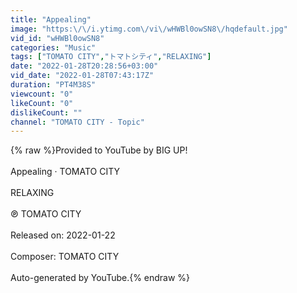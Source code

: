 ```yaml
---
title: "Appealing"
image: "https:\/\/i.ytimg.com\/vi\/wHWBl0owSN8\/hqdefault.jpg"
vid_id: "wHWBl0owSN8"
categories: "Music"
tags: ["TOMATO CITY","トマトシティ","RELAXING"]
date: "2022-01-28T20:28:56+03:00"
vid_date: "2022-01-28T07:43:17Z"
duration: "PT4M38S"
viewcount: "0"
likeCount: "0"
dislikeCount: ""
channel: "TOMATO CITY - Topic"
---
```

{% raw %}Provided to YouTube by BIG UP!<br /><br />Appealing · TOMATO CITY<br /><br />RELAXING<br /><br />℗ TOMATO CITY<br /><br />Released on: 2022-01-22<br /><br />Composer: TOMATO CITY<br /><br />Auto-generated by YouTube.{% endraw %}
